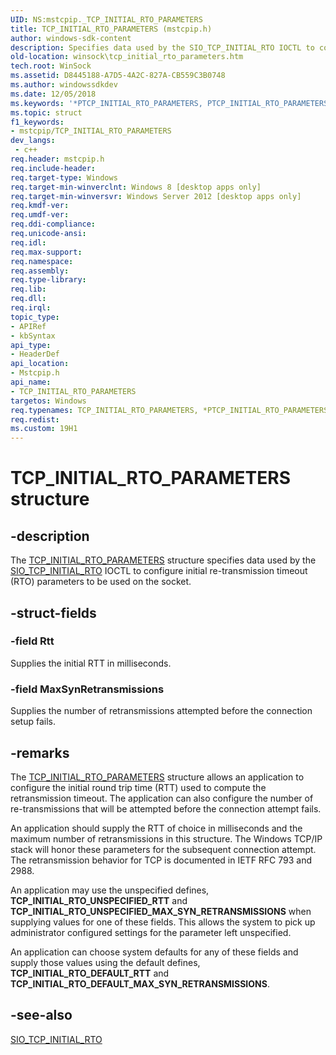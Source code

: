 ```yaml
---
UID: NS:mstcpip._TCP_INITIAL_RTO_PARAMETERS
title: TCP_INITIAL_RTO_PARAMETERS (mstcpip.h)
author: windows-sdk-content
description: Specifies data used by the SIO_TCP_INITIAL_RTO IOCTL to configure initial re-transmission timeout (RTO) parameters to be used on the socket.
old-location: winsock\tcp_initial_rto_parameters.htm
tech.root: WinSock
ms.assetid: D8445188-A7D5-4A2C-827A-CB559C3B0748
ms.author: windowssdkdev
ms.date: 12/05/2018
ms.keywords: '*PTCP_INITIAL_RTO_PARAMETERS, PTCP_INITIAL_RTO_PARAMETERS, PTCP_INITIAL_RTO_PARAMETERS structure pointer [Winsock], TCP_INITIAL_RTO_PARAMETERS, TCP_INITIAL_RTO_PARAMETERS structure [Winsock], mstcpip/PTCP_INITIAL_RTO_PARAMETERS, mstcpip/TCP_INITIAL_RTO_PARAMETERS, winsock.tcp_initial_rto_parameters'
ms.topic: struct
f1_keywords:
- mstcpip/TCP_INITIAL_RTO_PARAMETERS
dev_langs:
 - c++
req.header: mstcpip.h
req.include-header: 
req.target-type: Windows
req.target-min-winverclnt: Windows 8 [desktop apps only]
req.target-min-winversvr: Windows Server 2012 [desktop apps only]
req.kmdf-ver: 
req.umdf-ver: 
req.ddi-compliance: 
req.unicode-ansi: 
req.idl: 
req.max-support: 
req.namespace: 
req.assembly: 
req.type-library: 
req.lib: 
req.dll: 
req.irql: 
topic_type:
- APIRef
- kbSyntax
api_type:
- HeaderDef
api_location:
- Mstcpip.h
api_name:
- TCP_INITIAL_RTO_PARAMETERS
targetos: Windows
req.typenames: TCP_INITIAL_RTO_PARAMETERS, *PTCP_INITIAL_RTO_PARAMETERS
req.redist: 
ms.custom: 19H1
---
```


# TCP_INITIAL_RTO_PARAMETERS structure


## -description


The 
<a href="https://docs.microsoft.com/windows/desktop/api/mswsock/ns-mswsock-transmit_file_buffers">TCP_INITIAL_RTO_PARAMETERS</a> structure  specifies data used by the <a href="https://docs.microsoft.com/previous-versions/windows/desktop/legacy/jj710203(v=vs.85)">SIO_TCP_INITIAL_RTO</a> IOCTL to configure initial re-transmission timeout (RTO) parameters to be used on the socket.


## -struct-fields




### -field Rtt

Supplies the initial RTT in milliseconds.


### -field MaxSynRetransmissions

Supplies the number of retransmissions attempted before the connection
    setup fails.



## -remarks



The <a href="https://docs.microsoft.com/windows/desktop/api/mswsock/ns-mswsock-transmit_file_buffers">TCP_INITIAL_RTO_PARAMETERS</a> structure  allows an application to configure the initial round trip time (RTT) used to compute the retransmission timeout. The application can also configure the number of re-transmissions that will be attempted before the connection attempt fails. 

An application should supply the RTT of choice in milliseconds and the maximum number of retransmissions in this structure. The Windows TCP/IP stack will honor these parameters for the subsequent connection attempt. The retransmission behavior for TCP is documented in IETF RFC 793 and 2988.

An application may use the unspecified defines,  <b>TCP_INITIAL_RTO_UNSPECIFIED_RTT</b> and <b>TCP_INITIAL_RTO_UNSPECIFIED_MAX_SYN_RETRANSMISSIONS</b>  when supplying values for one of these fields. This allows the system to pick up administrator configured settings for the parameter left unspecified.

An application can choose system defaults for any of these fields and supply those values using the default defines, <b>TCP_INITIAL_RTO_DEFAULT_RTT</b> and <b>TCP_INITIAL_RTO_DEFAULT_MAX_SYN_RETRANSMISSIONS</b>.




## -see-also




<a href="https://docs.microsoft.com/previous-versions/windows/desktop/legacy/jj710203(v=vs.85)">SIO_TCP_INITIAL_RTO</a>
 

 

